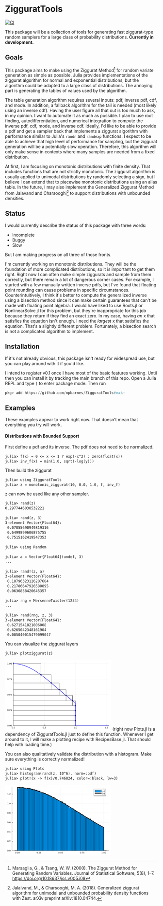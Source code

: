 # ZigguratTools
[![CI](https://github.com/npbarnes/ZigguratTools/actions/workflows/CI.yml/badge.svg)](https://github.com/npbarnes/ZigguratTools/actions/workflows/CI.yml)

This package will be a collection of tools for generating fast ziggurat-type random samplers for a large class of probability distributions. **Currently in development.**

## Goals

This package aims to make using the Ziggurat Method[^1] for random variate generation as simple as possible. Julia provides implementations of the ziggurat algorithm for normal and exponential distributions, but the algorithm could be adapted to a large class of distributions. The annoying part is generating the tables of values used by the algorithm. 

The table generation algorithm requires several inputs: pdf, inverse pdf, cdf, and mode. In addition, a fallback algorithm for the tail is needed (most likely using an inverse cdf). Having the user figure all that out is too much to ask, in my opinion. I want to automate it as much as possible. I plan to use root finding, autodifferentiation, and numerical integration to compute the inverse pdf, cdf, mode, and inverse cdf. Ideally, I'd like to be able to provide a pdf and get a sampler back that implements a ziggurat algorithm with performance similar to Julia's `randn` and `randexp` functions.  I expect to be able to achieve that high level of performance for sampling, but the ziggurat generation will be a potentially slow operation. Therefore, this algorithm will only make sense in contexts where many samples are needed from a fixed distribution.

At first, I am focusing on monotonic distributions with finite density. That includes functions that are not strictly monotonic. The ziggurat algorithm is usually applied to unimodal distributions by randomly selecting a sign, but I believe I can extend that to piecewise monotonic distributions using an alias table. In the future, I may also implement the Generalized Ziggurat Method from Jalavand and Charsooghi[^2] to support distributions with unbounded densities.

## Status
I would currently describe the status of this package with three words:
 * Incomplete
 * Buggy
 * Slow

But I am making progress on all three of those fronts.

I'm currently working on monotonic distributions. They will be the foundation of more complicated distributions, so it is important to get them right. Right now I can often make simple ziggurats and sample from them correctly, but there remain a lot of dangerous corner cases. For example, I started with a few manually written inverse pdfs, but I've found that floating point rounding can cause problems in specific circumstances. Counterintuitively, I think it's better to compute the generalized inverse using a bisection method since it can make certain guarantees that can't be made with floating point algebra. I would have liked to use Roots.jl or NonlinearSolve.jl for this problem, but they're inappropriate for this job because they return if they find an exact zero. In my case, having *an* x that satisfies the equation isn't enough. I need the *largest* x that satisfies the equation. That's a slightly different problem. Fortunately, a bisection search is not a complicated algorithm to implement.

## Installation
If it's not already obvious, this package isn't ready for widespread use, but you can play around with it if you'd like.

I intend to register v0.1 once I have most of the basic features working. Until then you can install it by tracking the main branch of this repo. Open a Julia REPL and type `]` to enter package mode. Then run
```julia
pkg> add https://github.com/npbarnes/ZigguratTools#main
```

## Examples
These examples appear to work right now. That doesn't mean that everything you try will work.

#### Distributions with Bounded Support
First define a pdf and its inverse. The pdf does not need to be normalized.
```julia-repl
julia> f(x) = 0 <= x <= 1 ? exp(-x^2) : zero(float(x))
julia> inv_f(x) = min(1.0, sqrt(-log(y)))
```
Then build the ziggurat
```julia-repl
julia> using ZigguratTools
julia> z = monotonic_ziggurat(10, 0.0, 1.0, f, inv_f)
```
`z` can now be used like any other sampler.
```julia-repl
julia> rand(z)
0.2977446038532221

julia> rand(z, 3)
3-element Vector{Float64}:
 0.07855690949819316      
 0.6499899606875755       
 0.7515162419547353       

julia> using Random

julia> a = Vector{Float64}(undef, 3)
...

julia> rand!(z, a)
3-element Vector{Float64}:
 0.18796323126287684
 0.21786647926588895
 0.0636838420645357

julia> rng = MersenneTwister(1234)
...

julia> rand(rng, z, 3)
3-element Vector{Float64}:
 0.6271541821806008
 0.6265042348161904
 0.005040015479099047
```

You can visualize the ziggurat layers
```julia-repl
julia> plotziggurat(z)
```
<img src="/assets/BoundedMonotonicZiggurat.svg" width=350/>
(right now Plots.jl is a dependency of ZigguratTools.jl just to define this function. Whenever I get around to it, I will make a plotting recipe with RecipesBase.jl. That should help with loading time.) 

You can also qualitatively validate the distribution with a histogram. Make sure everything is correctly normalized!
```julia-repl
julia> using Plots
julia> histogram(rand(z, 10^6), norm=:pdf)
julia> plot!(x -> f(x)/0.746824, color=:black, lw=3)
```
<img src="/assets/BoundedMonotonicZiggurat_Histogram.svg" width=350/>

[^1]: Marsaglia, G., & Tsang, W. W. (2000). The Ziggurat Method for Generating Random Variables. Journal of Statistical Software, 5(8), 1–7. https://doi.org/10.18637/jss.v005.i08
[^2]: Jalalvand, M., & Charsooghi, M. A. (2018). Generalized ziggurat algorithm for unimodal and unbounded probability density functions with Zest. arXiv preprint arXiv:1810.04744.
